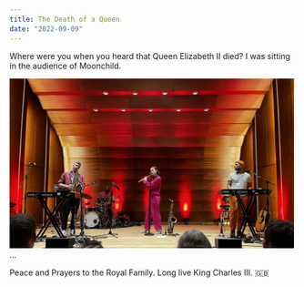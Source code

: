 ```yaml
---
title: The Death of a Queen
date: "2022-09-09"
---
```

 
Where were you when you heard that Queen Elizabeth II died? I was sitting in the audience of Moonchild.

<img src="/static/img/IMG-Moonchild.jpg" width="500">
<br/>
...

Peace and Prayers to the Royal Family. Long live King Charles III. 🇬🇧


